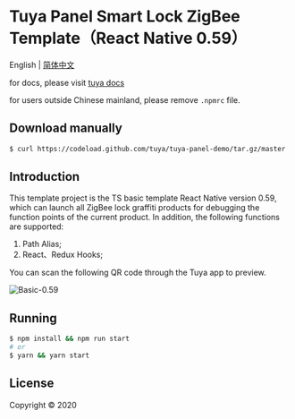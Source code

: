 # Tuya Panel Smart Lock ZigBee Template（React Native 0.59）

English | [简体中文](./README-zh_CN.md)

for docs, please visit [tuya docs](https://docs.tuya.com)

for users outside Chinese mainland, please remove `.npmrc` file.

## Download manually

```bash
$ curl https://codeload.github.com/tuya/tuya-panel-demo/tar.gz/master | tar -xz --strip=2 tuya-panel-demo-master/examples/smartLockZigbee
```

## Introduction

This template project is the TS basic template React Native version 0.59, which can launch all ZigBee lock graffiti products for debugging the function points of the current product. In addition, the following functions are supported:

1. Path Alias;
2. React、Redux Hooks;

You can scan the following QR code through the Tuya app to preview.

![Basic-0.59](https://images.tuyacn.com/rms-static/2bc54690-45dd-11eb-a066-2bc8444523c6-1608810178937.png?tyName=smartLockZigbee.png)

## Running

```bash
$ npm install && npm run start
# or
$ yarn && yarn start
```

## License

Copyright © 2020
